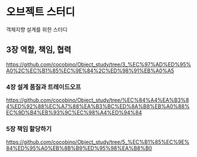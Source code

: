 # 오브젝트 스터디
객체지향 설계를 위한 스터디

## 3장 역할, 책임, 협력
https://github.com/cocobino/Object_study/tree/3_%EC%97%AD%ED%95%A0%2C%EC%B1%85%EC%9E%84%2C%ED%98%91%EB%A0%A5

### 4장 설계 품질과 트레이드오프
https://github.com/cocobino/Object_study/tree/%EC%84%A4%EA%B3%84%ED%92%88%EC%A7%88%EA%B3%BC%ED%8A%B8%EB%A0%88%EC%9D%B4%EB%93%9C%EC%98%A4%ED%94%84

### 5장 책임 할당하기

https://github.com/cocobino/Object_study/tree/5_%EC%B1%85%EC%9E%84%ED%95%A0%EB%8B%B9%ED%95%98%EA%B8%B0
